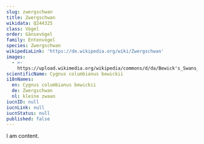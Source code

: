 ```yaml
---
slug: zwergschwan
title: Zwergschwan
wikidata: Q244325
class: Vögel
order: Gänsevögel
family: Entenvögel
species: Zwergschwan
wikipediaLink: 'https://de.wikipedia.org/wiki/Zwergschwan'
images:
  - >-
    https://upload.wikimedia.org/wikipedia/commons/d/da/Bewick's_Swans_at_Big_Waters.jpg
scientificName: Cygnus columbianus bewickii
i18nNames:
  en: Cygnus columbianus bewickii
  de: Zwergschwan
  nl: kleine zwaan
iucnID: null
iucnLink: null
iucnStatus: null
published: false
---
```


I am content.
